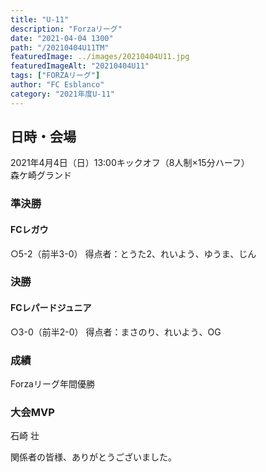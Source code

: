 ```yaml
---
title: "U-11"
description: "Forzaリーグ"
date: "2021-04-04 1300"
path: "/20210404U11TM"
featuredImage: ../images/20210404U11.jpg
featuredImageAlt: "20210404U11"
tags: ["FORZAリーグ"]
author: "FC Esblanco"
category: "2021年度U-11"
---
```




## 日時・会場

2021年4月4日（日）13:00キックオフ（8人制×15分ハーフ）<br>
森ケ崎グランド

### 準決勝

#### FCレガウ



○5-2（前半3-0）
得点者：とうた2、れいよう、ゆうま、じん

### 決勝

#### FCレパードジュニア

○3-0（前半2-0）
得点者：まさのり、れいよう、OG

### 成績


Forzaリーグ年間優勝

### 大会MVP

石崎 壮


関係者の皆様、ありがとうございました。


